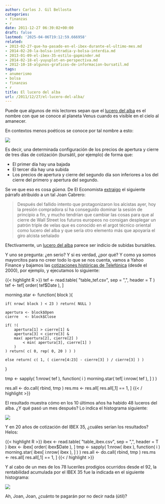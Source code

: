 ```yaml
---
author: Carlos J. Gil Bellosta
categories:
- finanzas
- r
date: 2011-12-27 06:39:02+00:00
draft: false
lastmod: '2025-04-06T19:12:59.666958'
related:
- 2013-02-27-que-ha-pasado-en-el-ibex-durante-el-ultimo-mes.md
- 2014-02-20-la-bolsa-intradia-y-bolsa-interdia.md
- 2013-01-09-el-ibex-35-estilo-gapminder.md
- 2014-02-18-el-yuyuplot-en-perspectiva.md
- 2012-10-18-algunos-graficos-de-informacion-bursatil.md
tags:
- anumerismo
- bolsa
- finanzas
- r
title: El lucero del alba
url: /2011/12/27/el-lucero-del-alba/
---
```


Puede que algunos de mis lectores sepan que el [lucero del alba](http://es.wikipedia.org/wiki/Lucero_del_alba) es el nombre con que se conoce al planeta Venus cuando es visible en el cielo al amanecer.

En contextos menos poéticos se conoce por tal nombre a esto:

[![](/wp-uploads/2011/12/cierre2012.png#center)
](/wp-uploads/2011/12/cierre2012.png#center)

Es decir, una determinada configuración de los precios de apertura y cierre de tres días de cotización (bursátil, por ejemplo) de forma que:



* El primer día hay una bajada
* El tercer día hay una subida
* Los precios de apertura y cierre del segundo día son inferiores a los del cierre del primero y apertura del segundo.

Se ve que eso es cosa _güena._ De El Economista [extraigo](http://www.eleconomista.es/mercados-cotizaciones/noticias/3616786/12/11/El-Ibex-35-cede-terreno-pero-mantiene-los-8200-puntos-.html) el siguiente párrafo atribuido a un tal Joan Cabrero:


>Después del fallido intento que protagonizaron los alcistas ayer, hoy la presión compradora sí ha conseguido dominar la sesión de principio a fin, y mucho tendrían que cambiar las cosas para que al cierre de Wall Street los futuros europeos no consigan desplegar un patrón triple de velas que es conocido en el argot técnico oriental como lucero del alba y que sería otro elemento más que apoyaría el giro alcista señalado


Efectivamente, un [lucero del alba](http://www.hablandodebolsa.com/2009/05/morning-star-lucero-del-alba-o-estrella-de-la-manana-y-morning-doji-star.html) parece ser indicio de subidas bursátiles.

Y uno se pregunta: ¿en serio? Y si es verdad, ¿por qué? Y como ya somos mayorcitos para no creer todo lo que se nos cuenta, vamos a Yahoo Finance y bajamos las [cotizaciones históricas de Telefónica](http://finance.yahoo.com/q/hp?s=TEF.MC&a=00&b=3&c=1990&d=11&e=20&f=2011&g=d) (desde el 2000), por ejemplo, y ejecutamos lo siguiente:







{{< highlight R >}}
tef <- read.table( "table_tef.csv", sep = ",", header = T )
tef <- tef[ order( tef$Date ), ]

morning.star <- function( block ){

	if( nrow( block ) < 23 ) return( NULL )

	apertura <- block$Open
	cierre   <- block$Close

	if( !(
		apertura[1] > cierre[1] &
		apertura[3] < cierre[3] &
		max( apertura[2], cierre[2] )
			< min( apertura[3], cierre[1] )
		)
	) return( c( 0, rep( 0, 20 ) ) )

	else return( c( 1, ( cierre[4:23] - cierre[3] ) / cierre[3] ) )
}

tmp     <- sapply( 1:nrow( tef ),
		function( i )
			morning.star( tef[ i:nrow( tef ), ] ) )

res.all <- do.call( rbind, tmp )
res.ms  <- res.all[ res.all[,1] == 1, ]
{{< / highlight >}}







El resultado muestra cómo en los 10 últimos años ha habido 48 luceros del alba. ¿Y qué pasó un mes después? Lo indica el histograma siguiente:


[![](/wp-uploads/2011/12/lucero_del_alba.png#center)
](/wp-uploads/2011/12/lucero_del_alba.png#center)


Y en 20 años de cotización del IBEX 35, ¿cuáles serían los resultados? Helos:







{{< highlight R >}}
ibex    <- read.table( "table_ibex.csv", sep = ",", header = T )
ibex    <- ibex[ order( ibex$Date ), ]
tmp     <- sapply( 1:nrow( ibex ),
					function( i ) morning.star( ibex[ i:nrow( ibex ), ] ) )
res.all <- do.call( rbind, tmp )
res.ms  <- res.all[ res.all[,1] == 1, ]
{{< / highlight >}}







Y al cabo de un mes de los 78 luceriles prodigios ocurridos desde el 92, la rentabilidad acumulada por el IBEX 35 fue la indicada en el siguiente histograma:


[![](/wp-uploads/2011/12/lucero_alba_ibex.png#center)
](/wp-uploads/2011/12/lucero_alba_ibex.png#center)



Ah, Joan, Joan, ¿cuánto te pagarán por no decir nada (útil)?